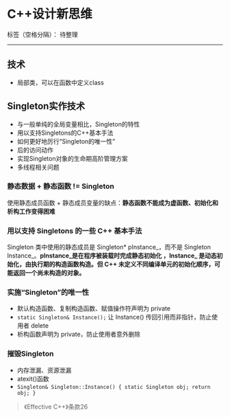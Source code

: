 # C++设计新思维

标签（空格分隔）： 待整理

---


## 技术
* 局部类，可以在函数中定义class

## Singleton实作技术
* 与一般单纯的全局变量相比，Singleton的特性
* 用以支持Singletons的C++基本手法
* 如何更好地厉行“Singleton的唯一性”
* 后的访问动作
* 实现Singleton对象的生命期高阶管理方案
* 多线程相关问题

### 静态数据 + 静态函数 != Singleton
使用静态成员函数 + 静态成员变量的缺点：**静态函数不能成为虚函数、初始化和析构工作变得困难**

### 用以支持 Singletons 的一些 C++ 基本手法
Singleton 类中使用的静态成员是 Singleton* pInstance_，而不是 Singleton Instance_。**pInstance_是在程序被装载时完成静态初始化 ，Instance_ 是动态初始化，由执行期的构造函数构造。但 C++ 未定义不同编译单元的初始化顺序，可能返回一个尚未构造的对象。**

### 实施“Singleton”的唯一性
* 默认构造函数、复制构造函数、赋值操作符声明为 private
* `static Singleton& Instance();` 让 Instance() 传回引用而非指针，防止使用者 delete
* 析构函数声明为 private，防止使用者意外删除

### 摧毁Singleton
* 内存泄漏、资源泄漏
* atexit()函数
* `Singleton& Singleton::Instance() { static Singleton obj; return obj; }`
> 《Effective C++》条款26